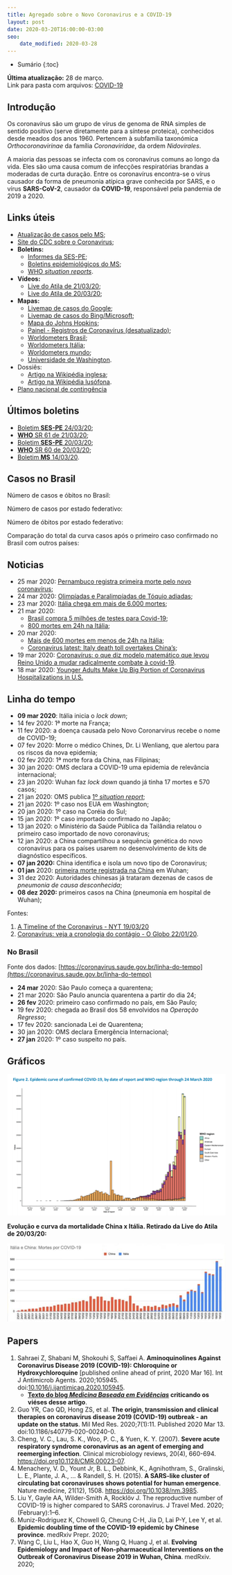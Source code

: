 ```yaml
---
title: Agregado sobre o Novo Coronavirus e a COVID-19
layout: post
date: 2020-03-20T16:00:00-03:00
seo:
    date_modified: 2020-03-28
---
```


* Sumário
{:toc}

<p><b>Última atualização:</b> 28 de março.<br>
<span>
Link para pasta com arquivos: <a href="https://drive.google.com/open?id=11deHp79sScc9CnJUOZRkAz5N3hmgL3Nn">COVID-19 <i class="picol_folder_sans"></i></a>
</span></p>


## Introdução

Os coronavírus são um grupo de vírus de genoma de RNA simples de sentido positivo (serve diretamente para a síntese proteica), conhecidos desde meados dos anos 1960. Pertencem à subfamília taxonómica *Orthocoronavirinae* da família *Coronaviridae*, da ordem *Nidovirales*.

A maioria das pessoas se infecta com os coronavírus comuns ao longo da vida. Eles são uma causa comum de infecções respiratórias brandas a moderadas de curta duração. Entre os coronavírus encontra-se o vírus causador da forma de pneumonia atípica grave conhecida por SARS, e o vírus  **SARS-CoV-2**, causador da **COVID-19**, responsável pela pandemia de 2019 a 2020.


## Links úteis

* [Atualização de casos pelo MS](http://saude.gov.br/);
* [Site do CDC sobre o Coronavirus](https://www.cdc.gov/coronavirus/2019-ncov/index.html);
* **Boletins:**
  * [Informes da SES-PE](https://www.cievspe.com/novo-coronavirus-2019-ncov);
  * [Boletins epidemiológicos do MS](https://www.saude.gov.br/boletins-epidemiologicos);
  * [WHO *situation reports*](https://www.who.int/emergencies/diseases/novel-coronavirus-2019/situation-reports/).
* **Vídeos:**
  * [Live do Atila de 21/03/20](https://www.youtube.com/watch?v=HXmt0j1gtDU);
  * [Live do Atila de 20/03/20](https://www.youtube.com/watch?v=zF2pXXJIAGM);
* **Mapas:**
  * [Livemap de casos do Google](https://google.org/crisisresponse/covid19-map);
  * [Livemap de casos do Bing/Microsoft](https://www.bing.com/covid);
  * [Mapa do Johns Hopkins](https://www.arcgis.com/apps/opsdashboard/index.html#/bda7594740fd40299423467b48e9ecf6);
  * [Painel - Registros de Coronavírus (desatualizado)](https://imagem-govfed.maps.arcgis.com/apps/opsdashboard/index.html#/9c7ab592067f4a72929bfef5cd027a26);
  * [Worldometers Brasil](https://www.worldometers.info/coronavirus/country/brazil/);
  * [Worldometers Itália](https://www.worldometers.info/coronavirus/country/italy/);
  * [Worldometers mundo](https://www.worldometers.info/coronavirus/);
  * [Universidade de Washington](https://hgis.uw.edu/virus/).
* Dossiês:
  * [Artigo na Wikipédia inglesa](https://en.wikipedia.org/wiki/2019%E2%80%9320_coronavirus_pandemic);
  * [Artigo na Wikipédia lusófona](https://pt.wikipedia.org/wiki/Pandemia_de_COVID-19).
* [Plano nacional de contingência](https://portalarquivos2.saude.gov.br/images/pdf/2020/fevereiro/13/plano-contingencia-coronavirus-COVID19.pdf)


## Últimos boletins

* [Boletim **SES-PE** 24/03/20](https://12ad4c92-89c7-4218-9e11-0ee136fa4b92.filesusr.com/ugd/3293a8_f82331550f9547bb8f4c41773bfa914a.pdf);
* [**WHO** SR 61 de 21/03/20](https://www.who.int/docs/default-source/coronaviruse/situation-reports/20200321-sitrep-61-covid-19.pdf?sfvrsn=f201f85c_2);
* [Boletim **SES-PE** 20/03/20](https://12ad4c92-89c7-4218-9e11-0ee136fa4b92.filesusr.com/ugd/3293a8_8e4bb04140aa4f5d94fd1cdc219905ad.pdf);
* [**WHO** SR 60 de 20/03/20](https://www.who.int/docs/default-source/coronaviruse/situation-reports/20200320-sitrep-60-covid-19.pdf?sfvrsn=d2bb4f1f_2);
* [Boletim **MS** 14/03/20](https://12ad4c92-89c7-4218-9e11-0ee136fa4b92.filesusr.com/ugd/3293a8_3777e9db9e1e49099b5ec06dfe18d20d.pdf).


## Casos no Brasil

Número de casos e óbitos no Brasil:

<canvas id="ChartBrasil"></canvas>

Número de casos por estado federativo:

<canvas id="myChart"></canvas>

Número de óbitos por estado federativo:

<canvas id="ChartObitoEstados"></canvas>

Comparação do total da curva casos após o primeiro caso confirmado no Brasil com outros países:

<canvas id="ChartCasosPaises"></canvas>


<!-- <canvas id="ChartBarrasEstados"></canvas> -->

## Noticias

* 25 mar 2020: [Pernambuco registra primeira morte pelo novo coronavírus](https://jc.ne10.uol.com.br/colunas/saude-e-bem-estar/2020/03/5603612-pernambuco-registra-primeira-morte-pelo-novo-coronavirus.html);
* 24 mar 2020: [Olimpíadas e Paralimpíadas de Tóquio adiadas](https://globoesporte.globo.com/rj/olimpiadas/noticia/olimpiadas-e-paralimpiadas-de-toquio-2020-sao-adiadas.ghtml);
* 23 mar 2020: [Itália chega em mais de 6.000 mortes](https://www.aljazeera.com/news/2020/03/italy-bans-internal-travel-stop-virus-spread-live-updates-200322235532945.html);
* 21 mar 2020:
  * [Brasil compra 5 milhões de testes para Covid-19](https://www.gazetadopovo.com.br/republica/breves/brasil-compra-5-milhoes-de-testes-para-covid-19/?utm_source=twitter&utm_medium=midia-social&utm_campaign=gazeta-do-povo);
  * [800 mortes em 24h na Itália](https://g1.globo.com/bemestar/coronavirus/noticia/2020/03/21/italia-bate-de-novo-recorde-de-mortos-por-coronavirus-793-em-24-horas.ghtml);
* 20 mar 2020: 
  * [Mais de 600 mortes em menos de 24h na Itália](https://www.foxnews.com/world/italys-coronavirus-death-toll-rises);
  * [Coronavirus latest: Italy death toll overtakes China’s](https://www.nature.com/articles/d41586-020-00154-w);
* 19 mar 2020: [Coronavírus: o que diz modelo matemático que levou Reino Unido a mudar radicalmente combate à covid-19](https://www.bbc.com/portuguese/internacional-51944800).
* 18 mar 2020: [Younger Adults Make Up Big Portion of Coronavirus Hospitalizations in U.S.](https://www.nytimes.com/2020/03/18/health/coronavirus-young-people.html)



## Linha do tempo

* **09 mar 2020**: Itália inicia o *lock down*;
* 14 fev 2020: 1ª morte na França;
* 11 fev 2020: a doença causada pelo Novo Coronarvirus recebe o nome de COVID-19;
* 07 fev 2020: Morre o médico Chines, Dr. Li Wenliang, que alertou para os riscos da nova epidemia;
* 02 fev 2020: 1ª morte fora da China, nas Filipinas;
* 30 jan 2020: OMS declara a COVID-19 uma epidemia de relevância internacional;
* 23 jan 2020: Wuhan faz *lock down* quando já tinha 17 mortes e 570 casos;
* 21 jan 2020: OMS publica [1º *situation report*](https://www.who.int/docs/default-source/coronaviruse/situation-reports/20200121-sitrep-1-2019-ncov.pdf?sfvrsn=20a99c10_4);
* 21 jan 2020: 1º caso nos EUA em Washington;
* 20 jan 2020: 1º caso na Coréia do Sul;
* 15 jan 2020: 1º caso importado confirmado no Japão;
* 13 jan 2020: o Ministério da Saúde Pública da Tailândia relatou o primeiro caso importado de novo coronavírus;
* 12 jan 2020: a China compartilhou a sequência genética do novo coronavírus para os países usarem no desenvolvimento de kits de diagnóstico específicos.
* **07 jan 2020:** China identifica e isola um novo tipo de Coronavírus;
* **01 jan** 2020: [primeira morte registrada na China](https://www.nytimes.com/2020/01/10/world/asia/china-virus-wuhan-death.html) em Wuhan;
* 31 dez 2020: Autoridades chinesas já trataram dezenas de casos de *pneumonia de causa desconhecida*;
* **08 dez 2020:** primeiros casos na China (pneumonia em hospital de Wuhan);

Fontes: 

1. [A Timeline of the Coronavirus - NYT 19/03/20](https://www.nytimes.com/article/coronavirus-timeline.html)
2. [Coronavírus: veja a cronologia do contágio - O Globo 22/01/20](https://oglobo.globo.com/sociedade/coronavirus-veja-cronologia-do-contagio-24205027).

### No Brasil

Fonte dos dados: [https://coronavirus.saude.gov.br/linha-do-tempo](https://coronavirus.saude.gov.br/linha-do-tempo)

* **24 mar** 2020: São Paulo começa a quarentena;
* 21 mar 2020: São Paulo anuncia quarentena a partir do dia 24;
* **26 fev** 2020: primeiro caso confirmado no país, em São Paulo;
* 19 fev 2020: chegada ao Brasil dos 58 envolvidos na *Operação Regresso*;
* 17 fev 2020: sancionada Lei de Quarentena;
* 30 jan 2020: OMS declara Emergência Internacional;
* **27 jan** 2020: 1º caso suspeito no país.


## Gráficos


![Curva mundial](/assets/2020/curva-mundial-covid.png)

**Evolução e curva da mortalidade China x Itália. Retirado da Live do Atila de 20/03/20:**

![Gráfico de evolução da mortalidade](/assets/2020/evolucao-mortes-corona-china-italia.jpeg)


## Papers

1. Sahraei Z, Shabani M, Shokouhi S, Saffaei A. **Aminoquinolines Against Coronavirus Disease 2019 (COVID-19): Chloroquine or Hydroxychloroquine** [published online ahead of print, 2020 Mar 16]. Int J Antimicrob Agents. 2020;105945. doi:[10.1016/j.ijantimicag.2020.105945](https://www.mediterranee-infection.com/hydroxychloroquine-and-azithromycin-as-a-treatment-of-covid-19/).
    * **[Texto do blog *Medicina Baseada em Evidências*](http://medicinabaseadaemevidencias.blogspot.com/2020/03/hidroxicloroquina-o-dia-em-que-ciencia.html) criticando os viéses desse artigo**.
2. Guo YR, Cao QD, Hong ZS, et al. **The origin, transmission and clinical therapies on coronavirus disease 2019 (COVID-19) outbreak - an update on the status**. Mil Med Res. 2020;7(1):11. Published 2020 Mar 13. doi:10.1186/s40779-020-00240-0.
3. Cheng, V. C., Lau, S. K., Woo, P. C., & Yuen, K. Y. (2007). **Severe acute respiratory syndrome coronavirus as an agent of emerging and reemerging infection**. Clinical microbiology reviews, 20(4), 660-694. https://doi.org10.1128/CMR.00023-07.
4. Menachery, V. D., Yount Jr, B. L., Debbink, K., Agnihothram, S., Gralinski, L. E., Plante, J. A., ... & Randell, S. H. (2015). **A SARS-like cluster of circulating bat coronaviruses shows potential for human emergence**. Nature medicine, 21(12), 1508. https://doi.org/10.1038/nm.3985.
5. Liu Y, Gayle AA, Wilder-Smith A, Rocklöv J. The reproductive number of COVID-19 is higher compared to SARS coronavirus. J Travel Med. 2020;(February):1–6.
6. Muniz-Rodriguez K, Chowell G, Cheung C-H, Jia D, Lai P-Y, Lee Y, et al. **Epidemic doubling time of the COVID-19 epidemic by Chinese province**. medRxiv Prepr. 2020;
7. Wang C, Liu L, Hao X, Guo H, Wang Q, Huang J, et al. **Evolving Epidemiology and Impact of Non-pharmaceutical Interventions on the Outbreak of Coronavirus Disease 2019 in Wuhan, China**. medRxiv. 2020;


<script src="https://cdn.jsdelivr.net/npm/chart.js@2.8.0"></script>

<!-- Mapa de casos por estado federativo do Brasil -->
<script>
var jsonfile = {
  "casosbrasil": {% include casos-brasil.json %}
  }
var labels = jsonfile.casosbrasil.map(function(e) {
   return e.Data;
});
var pernambuco = jsonfile.casosbrasil.map(function(e) {
   return e.PE;
});;
var saopaulo = jsonfile.casosbrasil.map(function(e) {
   return e.SP;
});;
var riodejaneiro = jsonfile.casosbrasil.map(function(e) {
   return e.RJ;
});;
var ceara = jsonfile.casosbrasil.map(function(e) {
   return e.CE;
});;
var ctx = document.getElementById('myChart').getContext('2d');
var config = {
   type: 'line',
   data: {
      labels: labels,
      datasets: [{
         label: 'Pernambuco',
         data: pernambuco,
         backgroundColor: 'blue',
         borderColor: 'blue',
         fill: false,
        },
        {
        label: 'São Paulo',
            data: saopaulo,
            backgroundColor: 'red',
            borderColor: 'red',
            fill: false,
        },
        {
        label: 'Rio de Janeiro',
            data: riodejaneiro,
            backgroundColor: 'orange',
            borderColor: 'orange',
            fill: false,
        },
        {
        label: 'Ceará',
            data: ceara,
            backgroundColor: 'green',
            borderColor: 'green',
            fill: false,
        },         
      ]
   }
};
var chart = new Chart(ctx, config);
</script>

<!-- Mapa de casos e óbitos totais no Brasil -->
<script>
var jsonfile2 = {
  "obitosbrasil": {% include obitos-brasil.json %}
  }
var labels = jsonfile.casosbrasil.map(function(e) {
   return e.Data;
});
var brasil = jsonfile.casosbrasil.map(function(e) {
   return e.Brasil;
});;
var brasilobitos = jsonfile2.obitosbrasil.map(function(e) {
   return e.Brasil;
});;


var ctx = document.getElementById('ChartBrasil').getContext('2d');
var config = {
   type: 'line',
   data: {
      labels: labels,
      datasets: [{
         label: 'Casos confirmados no Brasil',
         data: brasil,
         backgroundColor: 'blue',
         borderColor: 'blue',
         fill: false,
        },
        {
         label: 'Óbitos confirmados no Brasil',
         data: brasilobitos,
         backgroundColor: 'red',
         borderColor: 'red',
         fill: false,
        },
      ]
   }
};
var chart = new Chart(ctx, config);
</script>

<!-- Mapa óbitos por estado federativo do Brasil -->
<script>
var labels = jsonfile.casosbrasil.map(function(e) {
   return e.Data;
});
var saopaulo = jsonfile2.obitosbrasil.map(function(e) {
   return e.SP;
});;
var pernambuco = jsonfile2.obitosbrasil.map(function(e) {
   return e.PE;
});;
var riodejaneiro = jsonfile2.obitosbrasil.map(function(e) {
   return e.RJ;
});;
var ceara = jsonfile2.obitosbrasil.map(function(e) {
   return e.CE;
});;

console.log(brasil, brasilobitos)

var ctx = document.getElementById('ChartObitoEstados').getContext('2d');
var config = {
   type: 'line',
   data: {
      labels: labels,
      datasets: [{
         label: 'Pernambuco',
         data: pernambuco,
         backgroundColor: 'blue',
         borderColor: 'blue',
         fill: false,
        },
        {
         label: 'São Paulo',
         data: saopaulo,
         backgroundColor: 'red',
         borderColor: 'red',
         fill: false,
        },
        {
         label: 'Rio de Janeiro',
         data: riodejaneiro,
         backgroundColor: 'orange',
         borderColor: 'orange',
         fill: false,
        },        
        {
         label: 'Ceará',
         data: ceara,
         backgroundColor: 'green',
         borderColor: 'green',
         fill: false,
        },        
      ]
   }
};
var chart = new Chart(ctx, config);
</script>

<!-- Mapa de casos internacionais -->
<script>
var jsonfile3 = {
  "casospaises": {% include apos1casopaises.json %}
  }
var labels = jsonfile3.casospaises.map(function(e) {
   return e.Dias;
});
var brazil = jsonfile3.casospaises.map(function(e) {
   if (e.Brazil !== ""){
      return e.Brazil
   }
});;

var italy = jsonfile3.casospaises.map(function(e) {
   if (e.Italy !== ""){
      return e.Italy
   }
});;
var spain = jsonfile3.casospaises.map(function(e) {
   if (e.Spain !== ""){
      return e.Spain
   }
});;
var iran = jsonfile3.casospaises.map(function(e) {
   if (e.Iran !== ""){
      return e.Iran
   }
});;
var hubei = jsonfile3.casospaises.map(function(e) {
   if (e.Hubei !== ""){
      return e.Hubei
   }
});;


var ctx = document.getElementById('ChartCasosPaises').getContext('2d');
var config = {
   type: 'line',
   data: {
      labels: labels,
      datasets: [{
         label: 'Brasil',
         data: brazil,
         backgroundColor: 'blue',
         borderColor: 'blue',
         fill: false,
        },
        {
         label: 'Itália',
         data: italy,
         backgroundColor: 'red',
         borderColor: 'red',
         fill: false,
        },
        {
         label: 'Espanha',
         data: spain,
         backgroundColor: 'orange',
         borderColor: 'orange',
         fill: false,
        },        
        {
         label: 'Hubei (China)',
         data: hubei,
         backgroundColor: 'green',
         borderColor: 'green',
         fill: false,
        },    
        {
         label: 'Iran',
         data: iran,
         backgroundColor: 'pink',
         borderColor: 'pink',
         fill: false,
        },               
      ]
   }
};
var chart = new Chart(ctx, config);
</script>


<!-- Mapa total de casos por estado -->
<!-- <script>
// var pernambuco = jsonfile.casosbrasil[jsonfile.casosbrasil.length-1].PE



var ctx = document.getElementById('ChartBarrasEstados').getContext('2d');
var config = {
   type: 'bar',
   data: {
   datasets: [{
         barPercentage: 0.5,
         barThickness: 6,
         maxBarThickness: 8,
         minBarLength: 2,
         data: [10, 20, 30, 40, 50, 60, 70]
      }]
   }
};
// var chart = new Chart(ctx, config);

var myBarChart = new Chart(ctx, {
    type: 'bar',
    data: 3,
});

</script> -->
